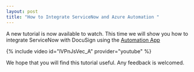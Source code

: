```yaml
---
layout: post
title: "How to Integrate ServiceNow and Azure Automation "
---
```


A new tutorial is now available to watch. This time we will show you how to integrate ServiceNow with DocuSign using the [Automation App](/automation-app)

{% include video id="lVPnJsVec_A" provider="youtube" %}

We hope that you will find this tutorial useful. Any feedback is welcomed.